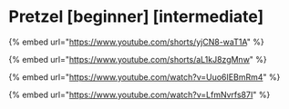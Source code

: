 # Pretzel \[beginner] \[intermediate]

{% embed url="https://www.youtube.com/shorts/yjCN8-waT1A" %}

{% embed url="https://www.youtube.com/shorts/aL1kJ8zgMnw" %}

{% embed url="https://www.youtube.com/watch?v=Uuo6IEBmRm4" %}

{% embed url="https://www.youtube.com/watch?v=LfmNvrfs87I" %}
